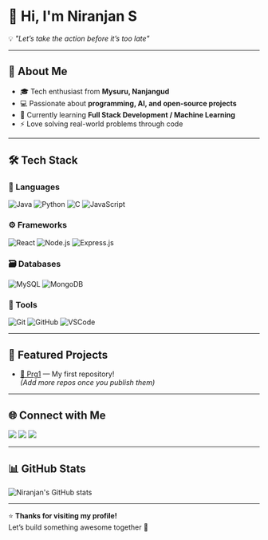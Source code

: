 # 👋 Hi, I'm Niranjan S  

💡 *"Let’s take the action before it’s too late"*  

---

## 🚀 About Me
- 🎓 Tech enthusiast from **Mysuru, Nanjangud**  
- 💻 Passionate about **programming, AI, and open-source projects**  
- 🌱 Currently learning **Full Stack Development / Machine Learning**  
- ⚡ Love solving real-world problems through code  

---

## 🛠️ Tech Stack

### 💬 Languages
![Java](https://img.shields.io/badge/Java-ED8B00?style=for-the-badge&logo=openjdk&logoColor=white)
![Python](https://img.shields.io/badge/Python-3776AB?style=for-the-badge&logo=python&logoColor=white)
![C](https://img.shields.io/badge/C-00599C?style=for-the-badge&logo=c&logoColor=white)
![JavaScript](https://img.shields.io/badge/JavaScript-F7DF1E?style=for-the-badge&logo=javascript&logoColor=black)

### ⚙️ Frameworks
![React](https://img.shields.io/badge/React-20232A?style=for-the-badge&logo=react&logoColor=61DAFB)
![Node.js](https://img.shields.io/badge/Node.js-339933?style=for-the-badge&logo=node.js&logoColor=white)
![Express.js](https://img.shields.io/badge/Express.js-000000?style=for-the-badge&logo=express&logoColor=white)

### 🗃️ Databases
![MySQL](https://img.shields.io/badge/MySQL-005C84?style=for-the-badge&logo=mysql&logoColor=white)
![MongoDB](https://img.shields.io/badge/MongoDB-4EA94B?style=for-the-badge&logo=mongodb&logoColor=white)

### 🧰 Tools
![Git](https://img.shields.io/badge/Git-F05032?style=for-the-badge&logo=git&logoColor=white)
![GitHub](https://img.shields.io/badge/GitHub-181717?style=for-the-badge&logo=github&logoColor=white)
![VSCode](https://img.shields.io/badge/VS%20Code-0078D4?style=for-the-badge&logo=visual-studio-code&logoColor=white)

---

## 📂 Featured Projects
- [🔗 Prg1](https://github.com/Niranjan53/Prg1) — My first repository!  
*(Add more repos once you publish them)*

---

## 🌐 Connect with Me
<p align="left">
  <a href="https://www.linkedin.com/in/niranjan-s-603405304" target="_blank"><img src="https://img.shields.io/badge/LinkedIn-blue?logo=linkedin&logoColor=white" /></a>
  <a href="https://x.com/Niranja62852444?t=s14aIs1eM4I9aNHs5COc3w&s=09" target="_blank"><img src="https://img.shields.io/badge/Twitter-black?logo=x&logoColor=white" /></a>
  <a href="https://www.instagram.com/_niranjan_s___?igsh=Nm14NGdzcXY2ZXE2" target="_blank"><img src="https://img.shields.io/badge/Instagram-purple?logo=instagram&logoColor=white" /></a>
</p>

---

## 📊 GitHub Stats
![Niranjan's GitHub stats](https://github-readme-stats.vercel.app/api?username=Niranjan53&show_icons=true&theme=tokyonight)

---

⭐ **Thanks for visiting my profile!**  
Let’s build something awesome together 🚀
